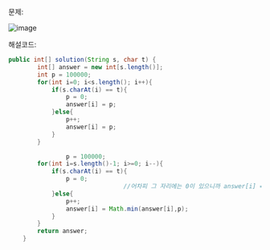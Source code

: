문제:

![image](https://user-images.githubusercontent.com/78577071/139656727-932b8ce3-7bb7-4b56-b437-c4b1192a5e4a.png)

해설코드:
```java
public int[] solution(String s, char t) {
        int[] answer = new int[s.length()];
        int p = 100000;
        for(int i=0; i<s.length(); i++){
            if(s.charAt(i) == t){
                p = 0;
                answer[i] = p;
            }else{
                p++;
                answer[i] = p;
            }
        }

				p = 100000;
        for(int i=s.length()-1; i>=0; i--){
            if(s.charAt(i) == t){
                p = 0; 
								//어차피 그 자리에는 0이 있으니까 answer[i] = p 하지 않는다.
            }else{
                p++;
                answer[i] = Math.min(answer[i],p);
            }
        }
        return answer;
    }


```
